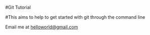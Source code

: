 #Git Tutorial

#This aims to help to get started with git through the command line

Email me at [helloworld@gmail.com](Mailto:helloworld@gmail.com)
